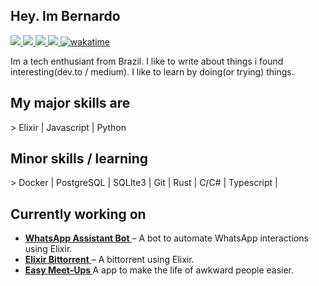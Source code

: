  ## Hey. Im Bernardo
 <div align="left">
  <a href="https://www.linkedin.com/in/lucas-bernardo-12736428a/">
    <img src="https://img.shields.io/badge/Linkedin-Lucas%20Bernardo-0e76a8" />
   </a>
     <a href="https://dev.to/starch1">
    <img src="https://img.shields.io/badge/Dev.to-Star%20ch1-0e76a8" />
   </a>
      </a>
     <a href="https://twitter.com/Star_ch1">
    <img src="https://img.shields.io/badge/Twitter-Star%20_ch1-0e76a8" />
   </a>
  <a href="https://allmylinks.com/brnrd-dev">
    <img src="https://img.shields.io/badge/AllMyLinks-Lucas%20Bernardo-0e76a8" />
  <a href="https://wakatime.com/@66b6796d-eb84-4bb9-b9d2-8dc882f4c6ac">
    <img 
      src="https://wakatime.com/badge/user/66b6796d-eb84-4bb9-b9d2-8dc882f4c6ac.svg" 
      alt="wakatime" 
      />
  </a>
</div>

Im a tech enthusiant from Brazil.
I like to write about things i found interesting(dev.to / medium). 
I like to learn by doing(or trying) things. 


###

<h2 align="left">My major skills are</h2>
> Elixir | Javascript | Python 

<h2 align="left">Minor skills / learning</h2>
> Docker |
PostgreSQL |
SQLIte3 |
Git |
Rust |
C/C# |
Typescript |

<h2 align="left">Currently working on</h2>

<div align="left">
  <ul>
    <li>
      <a href="https://github.com/starch0/whatsapp-assistent">
        <strong>WhatsApp Assistant Bot</strong>
      </a> – A bot to automate WhatsApp interactions using Elixir.
    </li>
    <li>
      <a href="https://github.com/starch0/elixir_bittorrent">
        <strong>Elixir Bittorrent</strong>
      </a> – A bittorrent using Elixir.
    </li>
   <li>
    <a href="https://github.com/easy-meetups">
     <strong> Easy Meet-Ups </strong>
    </a>
    A app to make the life of awkward people easier.
   </li>
  </ul>
</div>
